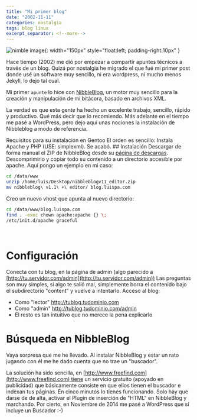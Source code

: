 ```yaml
---
title: "Mi primer blog"
date: "2002-11-11"
categories: nostalgia
tags: blog linux
excerpt_separator: <!--more-->
---
```


![nimble image](/assets/img/original/nimble.jpg){: width="150px" style="float:left; padding-right:10px" } 

Hace tiempo (2002) me dió por empezar a compartir apuntes técnicos a través de un blog. Quizá por nostalgia he migrado el que fué mi primer post donde usé un software muy sencillo, ni era wordpress, ni mucho menos Jekyll, lo dejo tal cual.

<!--more-->

Mi primer `apunte` lo hice con [NibbleBlog](http://www.nibbleblog.com), un motor muy sencillo para la creación y manipulación de mi bitácora, basado en archivos XML.

La verdad es que esta gente ha hecho un excelente trabajo, sencillo, rápido y productivo. Qué más decir que lo recomiendo. Más adelante en el tiempo me pasé a WordPress, pero dejo aquí unas nociones la instalación de Nibbleblog a modo de referencia.

Requisitos para su instalación en Gentoo El orden es sencillo: Instala Apache y PHP (USE: simplexml). Se acabó. ## Instalación Descargar de forma manual el ZIP de NibbleBlog desde su [página de descargas](http://www.nibbleblog.com/download/en/). Descomprimirlo y copiar todo su contenido a un directorio accesible por apache. Aquí pongo un ejemplo en mi caso:


```bash
cd /data/www
unzip /home/luis/Desktop/nibbleblogv11_editor.zip
mv nibbleblog\ v1.1\ +\ editor/ blog.luispa.com
```

Creo un nuevo vhost que apunta al nuevo directorio:

```bash
cd /data/www/blog.luispa.com
find . -exec chown apache:apache {} \;
/etc/init.d/apache graceful
```

<br/>

# Configuración

Conecta con tu blog, en la página de admin (algo parecido a [http://tu.servidor.com/admin](http://tu.servidor.com/admin)) Las preguntas son muy simples, si algo te salió mal, simplemente borra el contenido bajo el subdirectorio "content" y vuelve a intentarlo. Acceso al blog:

* Como "lector" http://tublog.tudominio.com 
* Como "admin" http://tublog.tudominio.com/admin
* El resto es tan intuitivo que no merece la pena explicarlo

# Búsqueda en NibbleBlog

Vaya sorpresa que me he llevado. Al instalar NibbleBlog y estar un rato jugando con él me he dado cuenta que no trae un "buscador".

La solución ha sido sencilla, en [http://www.freefind.com](http://www.freefind.com) tiene un servicio gratuito (apoyado en publicidad) que básicamente consiste en que ellos tienen el buscador e indexan tus páginas. En cinco minutos lo tienes funcionando. Solo hay que darse de de alta, activar el Plugin de inserción de "HTML" en NibbleBlog y marchando. Por cierto, en Noviembre de 2014 me pasé a WordPress que sí incluye un Buscador :-)
